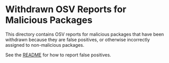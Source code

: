 # Withdrawn OSV Reports for Malicious Packages

This directory contains OSV reports for malicious packages that have been
withdrawn because they are false positives, or otherwise incorrectly assigned to
non-malicious packages.

See the [README](../README.md) for how to report false positives.
